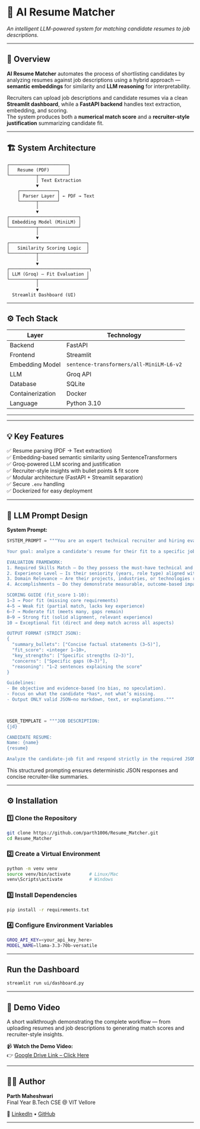 # 🤖 AI Resume Matcher  
*An intelligent LLM-powered system for matching candidate resumes to job descriptions.*

---

## 🧭 Overview  

**AI Resume Matcher** automates the process of shortlisting candidates by analyzing resumes against job descriptions using a hybrid approach — **semantic embeddings** for similarity and **LLM reasoning** for interpretability.  

Recruiters can upload job descriptions and candidate resumes via a clean **Streamlit dashboard**, while a **FastAPI backend** handles text extraction, embedding, and scoring.  
The system produces both a **numerical match score** and a **recruiter-style justification** summarizing candidate fit.

---

## 🏗️ System Architecture  

    ┌──────────────────────┐
    │   Resume (PDF)       │
    └──────────┬───────────┘
               │ Text Extraction
               ▼
        ┌──────────────┐
        │ Parser Layer │ ← PDF → Text
        └──────┬───────┘
               │
               ▼
    ┌──────────────────────────┐
    │ Embedding Model (MiniLM) │
    └──────────┬───────────────┘
               │
               ▼
    ┌─────────────────────────────┐
    │   Similarity Scoring Logic  │
    └──────────┬──────────────────┘
               │
               ▼
    ┌──────────────────────────────┐
    │ LLM (Groq) — Fit Evaluation │
    └──────────┬──────────────────┘
               │
               ▼
      Streamlit Dashboard (UI)

---

## ⚙️ Tech Stack  

| Layer | Technology |
|-------|-------------|
| Backend | FastAPI |
| Frontend | Streamlit |
| Embedding Model | `sentence-transformers/all-MiniLM-L6-v2` |
| LLM | Groq API |
| Database | SQLite |
| Containerization | Docker |
| Language | Python 3.10 |

---


---

## 💡 Key Features  

✅ Resume parsing (PDF → Text extraction)  
✅ Embedding-based semantic similarity using SentenceTransformers  
✅ Groq-powered LLM scoring and justification  
✅ Recruiter-style insights with bullet points & fit score  
✅ Modular architecture (FastAPI + Streamlit separation)  
✅ Secure `.env` handling  
✅ Dockerized for easy deployment  

---

## 🧠 LLM Prompt Design  

**System Prompt:**
```python
SYSTEM_PROMPT = """You are an expert technical recruiter and hiring evaluator.

Your goal: analyze a candidate's resume for their fit to a specific job description.

EVALUATION FRAMEWORK:
1. Required Skills Match — Do they possess the must-have technical and soft skills?
2. Experience Level — Is their seniority (years, role type) aligned with the position?
3. Domain Relevance — Are their projects, industries, or technologies relevant?
4. Accomplishments — Do they demonstrate measurable, outcome-based impact?

SCORING GUIDE (fit_score 1-10):
1–3 → Poor fit (missing core requirements)
4–5 → Weak fit (partial match, lacks key experience)
6–7 → Moderate fit (meets many, gaps remain)
8–9 → Strong fit (solid alignment, relevant experience)
10 → Exceptional fit (direct and deep match across all aspects)

OUTPUT FORMAT (STRICT JSON):
{
  "summary_bullets": ["Concise factual statements (3–5)"],
  "fit_score": <integer 1–10>,
  "key_strengths": ["Specific strengths (2–3)"],
  "concerns": ["Specific gaps (0–3)"],
  "reasoning": "1–2 sentences explaining the score"
}

Guidelines:
- Be objective and evidence-based (no bias, no speculation).
- Focus on what the candidate *has*, not what’s missing.
- Output ONLY valid JSON—no markdown, text, or explanations."""


  
USER_TEMPLATE = """JOB DESCRIPTION:
{jd}

CANDIDATE RESUME:
Name: {name}
{resume}

Analyze the candidate-job fit and respond strictly in the required JSON schema."""
```
This structured prompting ensures deterministic JSON responses and concise recruiter-like summaries.

---
## ⚙️ Installation
### 1️⃣ Clone the Repository
```bash
git clone https://github.com/parth1006/Resume_Matcher.git
cd Resume_Matcher
```
### 2️⃣ Create a Virtual Environment
```bash
python -m venv venv
source venv/bin/activate       # Linux/Mac
venv\Scripts\activate          # Windows
```
### 3️⃣ Install Dependencies
```bash
pip install -r requirements.txt
```
### 4️⃣ Configure Environment Variables
```bash
GROQ_API_KEY=<your_api_key_here>
MODEL_NAME=llama-3.3-70b-versatile
```

---
## Run the Dashboard
```bash
streamlit run ui/dashboard.py
```
---
## 🎥 Demo Video  

A short walkthrough demonstrating the complete workflow — from uploading resumes and job descriptions to generating match scores and recruiter-style insights.

📹 **Watch the Demo Video:**  
👉 [Google Drive Link – Click Here]([https://drive.google.com/placeholder](https://drive.google.com/file/d/1GOPbBV51icFYKaDzHtzgTprXR0XeMuZQ/view?usp=sharing))

---

## 👨‍💻 Author  

**Parth Maheshwari**  
Final Year B.Tech CSE @ VIT Vellore  

🔗 [LinkedIn](https://www.linkedin.com/in/parth1006) • [GitHub](https://github.com/parth1006)

---

